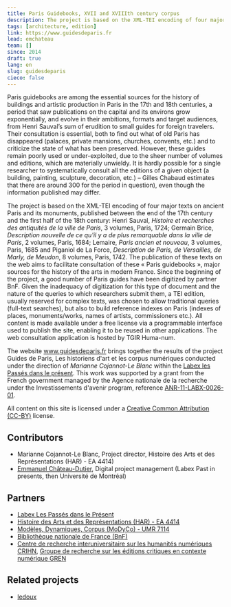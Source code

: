 ```yaml
---
title: Paris Guidebooks, XVII and XVIIIth century corpus 
description: The project is based on the XML-TEI encoding of four major texts on ancient Paris and its monuments, published between the end of the 17th century and the first half of the 18th century.
tags: [architecture, edition]
link: https://www.guidesdeparis.fr
lead: emchateau
team: []
since: 2014
draft: true
lang: en
slug: guidesdeparis
cieco: false
---
```


<!-- project description -->

Paris guidebooks are among the essential sources for the history of buildings and artistic production in Paris in the 17th and 18th centuries, a period that saw publications on the capital and its environs grow exponentially, and evolve in their ambitions, formats and target audiences, from Henri Sauval’s sum of erudition to small guides for foreign travelers. Their consultation is essential, both to find out what of old Paris has disappeared (palaces, private mansions, churches, convents, etc.) and to criticize the state of what has been preserved. However, these guides remain poorly used or under-exploited, due to the sheer number of volumes and editions, which are materially unwieldy. It is hardly possible for a single researcher to systematically consult all the editions of a given object (a building, painting, sculpture, decoration, etc.) – Gilles Chabaud estimates that there are around 300 for the period in question), even though the information published may differ.

The project is based on the XML-TEI encoding of four major texts on ancient Paris and its monuments, published between the end of the 17th century and the first half of the 18th century: Henri Sauval, *Histoire et recherches des antiquités de la ville de Paris*, 3 volumes, Paris, 1724; Germain Brice, *Description nouvelle de ce qu'il y a de plus remarquable dans la ville de Paris*, 2 volumes, Paris, 1684; Lemaire, *Paris ancien et nouveau*, 3 volumes, Paris, 1685 and Piganiol de La Force, *Description de Paris, de Versailles, de Marly, de Meudon*, 8 volumes, Paris, 1742. The publication of these texts on the web aims to facilitate consultation of these « Paris guidebooks », major sources for the history of the arts in modern France. Since the beginning of the project, a good number of Paris guides have been digitized by partner BnF. Given the inadequacy of digitization for this type of document and the nature of the queries to which researchers submit them, a TEI edition, usually reserved for complex texts, was chosen to allow traditional queries (full-text searches), but also to build reference indexes on Paris (indexes of places, monuments/works, names of artists, commissioners etc.). All content is made available under a free license via a programmable interface used to publish the site, enabling it to be reused in other applications. The web consultation application is hosted by TGIR Huma-num.

The website www.guidesdeparis.fr brings together the results of the project Guides de Paris, Les historiens d'art et les corpus numériques conducted under the direction of *Marianne Cojannot-Le Blanc* within the [Labex les Passés dans le présent](http://passes-present.eu/). This work was supported by a grant from the French government managed by the Agence nationale de la recherche under the Investissements d'avenir program, reference [ANR-11-LABX-0026-01](https://anr.fr/ProjetIA-11-LABX-0026).

All content on this site is licensed under a [Creative Common Attribution (CC-BY)](https://creativecommons.org/licenses/by/4.0/) license.

## Contributors

- Marianne Cojannot-Le Blanc, Project director, Histoire des Arts et des Représentations (HAR) - EA 4414)
- [Emmanuel Château-Dutier](emchateau), Digital project management (Labex Past in presents, then Université de Montréal)

## Partners

- [Labex Les Passés dans le Présent](http://passes-present.eu)
- [Histoire des Arts et des Représentations (HAR) - EA 4414](https://har.parisnanterre.fr)
- [Modèles, Dynamiques, Corpus (MoDyCo) - UMR 7114](https://www.modyco.fr)
- [Bibliothèque nationale de France (BnF)](https://www.bnf.fr)
- [Centre de recherche interuniversitaire sur les humanités numériques CRIHN](https://www.crihn.org/), [Groupe de recherche sur les éditions critiques en contexte numérique GREN](https://gren.openum.ca)


## Related projects
- [ledoux](ledoux)

<!--publications, expos, articles, conférences-->





<!-- copy this to start a new yaml frontmatter
title: 
description: 
tags: []
link: 
lead: 
team: []
since: 
draft: true
lang: 
slug: 
-->